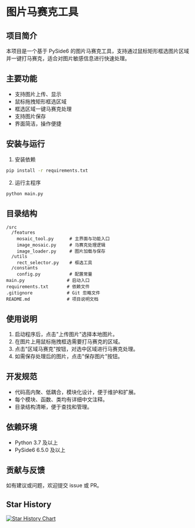 # 图片马赛克工具

## 项目简介

本项目是一个基于 PySide6 的图片马赛克工具，支持通过鼠标矩形框选图片区域并一键打马赛克，适合对图片敏感信息进行快速处理。

## 主要功能
- 支持图片上传、显示
- 鼠标拖拽矩形框选区域
- 框选区域一键马赛克处理
- 支持图片保存
- 界面简洁，操作便捷

## 安装与运行

1. 安装依赖

```bash
pip install -r requirements.txt
```

2. 运行主程序

```bash
python main.py
```

## 目录结构

```
/src
  /features
    mosaic_tool.py      # 主界面与功能入口
    image_mosaic.py     # 马赛克处理逻辑
    image_loader.py     # 图片加载与保存
  /utils
    rect_selector.py    # 框选工具
  /constants
    config.py           # 配置常量
main.py                # 启动入口
requirements.txt       # 依赖文件
.gitignore             # Git 忽略文件
README.md              # 项目说明文档
```

## 使用说明

1. 启动程序后，点击"上传图片"选择本地图片。
2. 在图片上用鼠标拖拽框选需要打马赛克的区域。
3. 点击"区域马赛克"按钮，对选中区域进行马赛克处理。
4. 如需保存处理后的图片，点击"保存图片"按钮。

## 开发规范
- 代码高内聚、低耦合，模块化设计，便于维护和扩展。
- 每个模块、函数、类均有详细中文注释。
- 目录结构清晰，便于查找和管理。

## 依赖环境
- Python 3.7 及以上
- PySide6 6.5.0 及以上

## 贡献与反馈
如有建议或问题，欢迎提交 issue 或 PR。

## Star History

[![Star History Chart](https://api.star-history.com/svg?repos=Snake-Konginchrist/rectangular-mosaic&type=Date)](https://star-history.com/#Snake-Konginchrist/rectangular-mosaic&Date) 